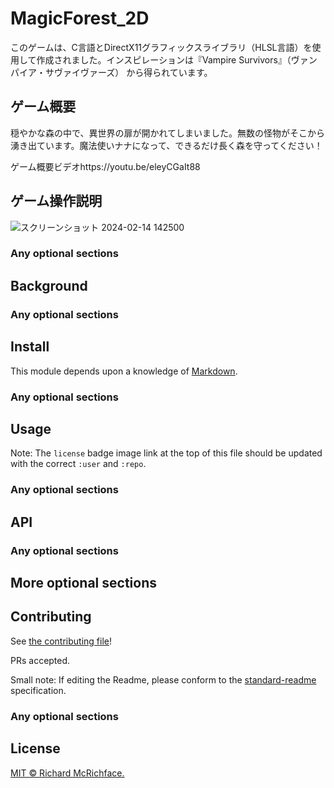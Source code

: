 # MagicForest_2D
このゲームは、C言語とDirectX11グラフィックスライブラリ（HLSL言語）を使用して作成されました。インスピレーションは『Vampire Survivors』（ヴァンパイア・サヴァイヴァーズ）
から得られています。

## ゲーム概要
穏やかな森の中で、異世界の扉が開かれてしまいました。無数の怪物がそこから湧き出ています。魔法使いナナになって、できるだけ長く森を守ってください！

ゲーム概要ビデオhttps://youtu.be/eleyCGaIt88

## ゲーム操作説明
![スクリーンショット 2024-02-14 142500](https://github.com/kola122/MagicForest_2D/assets/134193283/c2dcb84c-6228-4cff-9b47-60e7597a3824)






### Any optional sections





## Background





### Any optional sections





## Install





This module depends upon a knowledge of [Markdown](https://github.com/RichardLitt/standard-readme/blob/main/example-readmes).



###  Any optional sections





## Usage

Note: The `license` badge image link at the top of this file should be updated with the correct `:user` and `:repo`.





### Any optional sections





## API





### Any optional sections





## More optional sections



## Contributing

See [the contributing file](https://github.com/RichardLitt/standard-readme/blob/main/example-readmes/CONTRIBUTING.md)!

PRs accepted.

Small note: If editing the Readme, please conform to the [standard-readme](https://github.com/RichardLitt/standard-readme) specification.





### Any optional sections





## License

[MIT © Richard McRichface.](https://github.com/RichardLitt/standard-readme/blob/main/LICENSE)

